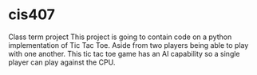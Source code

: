 # cis407
Class term project
This project is going to contain code on a python implementation of Tic Tac Toe. Aside from two players being able to play with one another. This tic tac toe game has an AI capability so a single player can play against the CPU.

